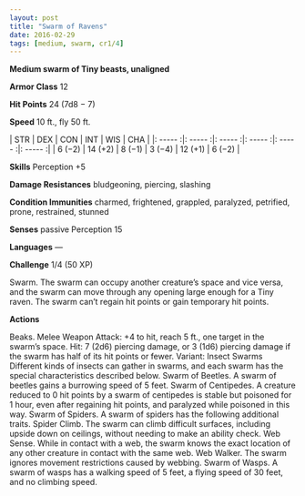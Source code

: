 ```yaml
---
layout: post
title: "Swarm of Ravens"
date: 2016-02-29
tags: [medium, swarm, cr1/4]
---
```


**Medium swarm of Tiny beasts, unaligned**

**Armor Class** 12

**Hit Points** 24 (7d8 − 7)

**Speed** 10 ft., fly 50 ft.

|   STR   |   DEX   |   CON   |   INT   |   WIS   |   CHA   |
|: ----- :|: ----- :|: ----- :|: ----- :|: ----- :|: ----- :|
| 6 (−2) | 14 (+2) | 8 (−1) | 3 (−4) | 12 (+1) | 6 (−2) |



**Skills** Perception +5 

**Damage Resistances** bludgeoning, piercing, slashing 

**Condition Immunities** charmed, frightened, grappled, paralyzed, petrified, prone, restrained, stunned 

**Senses** passive Perception 15 

**Languages** — 

**Challenge** 1/4 (50 XP)

 Swarm. The swarm can occupy another creature’s space and vice versa, and the swarm can move through any opening large enough for a Tiny raven. The swarm can’t regain hit points or gain temporary hit points. 

**Actions** 

Beaks. Melee Weapon Attack: +4 to hit, reach 5 ft., one target in the swarm’s space. Hit: 7 (2d6) piercing damage, or 3 (1d6) piercing damage if the swarm has half of its hit points or fewer. Variant: Insect Swarms Different kinds of insects can gather in swarms, and each swarm has the special characteristics described below. Swarm of Beetles. A swarm of beetles gains a burrowing speed of 5 feet. Swarm of Centipedes. A creature reduced to 0 hit points by a swarm of centipedes is stable but poisoned for 1 hour, even after regaining hit points, and paralyzed while poisoned in this way. Swarm of Spiders. A swarm of spiders has the following additional traits. Spider Climb. The swarm can climb difficult surfaces, including upside down on ceilings, without needing to make an ability check. Web Sense. While in contact with a web, the swarm knows the exact location of any other creature in contact with the same web. Web Walker. The swarm ignores movement restrictions caused by webbing. Swarm of Wasps. A swarm of wasps has a walking speed of 5 feet, a flying speed of 30 feet, and no climbing speed.